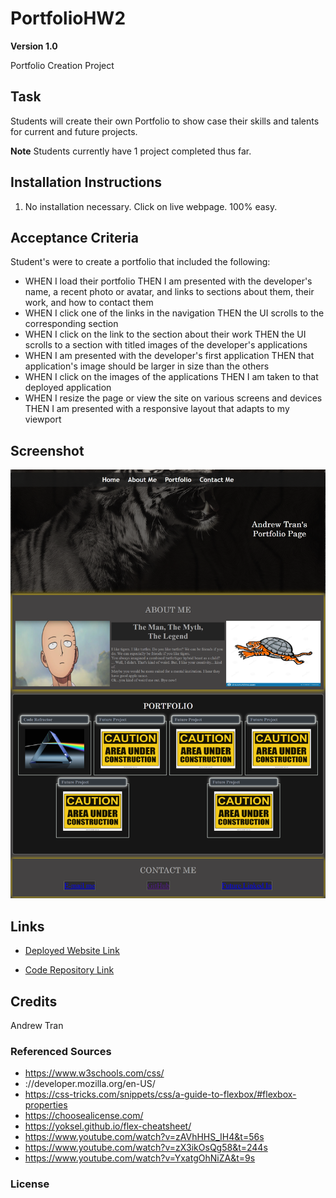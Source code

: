 # PortfolioHW2
**Version 1.0**

Portfolio Creation Project

## Task
Students will create their own Portfolio to show case their skills and talents for current and future projects.

**Note** Students currently have 1 project completed thus far.


## Installation Instructions
1. No installation necessary. Click on live webpage. 100% easy.


## Acceptance Criteria
Student's were to create a portfolio that included the following:
* WHEN I load their portfolio
THEN I am presented with the developer's name, a recent photo or avatar, and links to sections about them, their work, and how to contact them
* WHEN I click one of the links in the navigation
THEN the UI scrolls to the corresponding section
* WHEN I click on the link to the section about their work
THEN the UI scrolls to a section with titled images of the developer's applications
* WHEN I am presented with the developer's first application
THEN that application's image should be larger in size than the others
* WHEN I click on the images of the applications
THEN I am taken to that deployed application
* WHEN I resize the page or view the site on various screens and devices
THEN I am presented with a responsive layout that adapts to my viewport


## Screenshot
![Portfolio Screenshot](PortfolioHW2screenshot.png)


## Links
* [Deployed Website Link](https://andrewt11.github.io/PortfolioHW2/)

* [Code Repository Link](https://github.com/AndrewT11/PortfolioHW2)

## Credits
Andrew Tran

### Referenced Sources

* https://www.w3schools.com/css/
* ://developer.mozilla.org/en-US/
* https://css-tricks.com/snippets/css/a-guide-to-flexbox/#flexbox-properties
* https://choosealicense.com/
* https://yoksel.github.io/flex-cheatsheet/
* https://www.youtube.com/watch?v=zAVhHHS_IH4&t=56s
* https://www.youtube.com/watch?v=zX3ikOsQg58&t=244s
* https://www.youtube.com/watch?v=YxatgOhNiZA&t=9s

### License